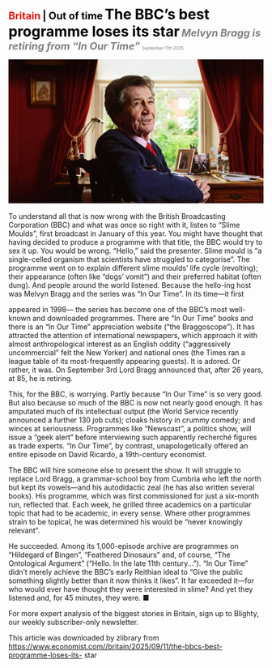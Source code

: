 <span style="color:#E3120B; font-size:14.9pt; font-weight:bold;">Britain</span> <span style="color:#000000; font-size:14.9pt; font-weight:bold;">| Out of time</span>
<span style="color:#000000; font-size:21.0pt; font-weight:bold;">The BBC’s best programme loses its star</span>
<span style="color:#808080; font-size:14.9pt; font-weight:bold; font-style:italic;">Melvyn Bragg is retiring from “In Our Time”</span>
<span style="color:#808080; font-size:6.2pt;">September 11th 2025</span>

![](../images/046_The_BBCs_best_programme_loses_its_star/p0184_img01.jpeg)

To understand all that is now wrong with the British Broadcasting Corporation (BBC) and what was once so right with it, listen to “Slime Moulds”, first broadcast in January of this year. You might have thought that having decided to produce a programme with that title, the BBC would try to sex it up. You would be wrong. “Hello,” said the presenter. Slime mould is “a single-celled organism that scientists have struggled to categorise”. The programme went on to explain different slime moulds’ life cycle (revolting); their appearance (often like “dogs’ vomit”) and their preferred habitat (often dung). And people around the world listened. Because the hello-ing host was Melvyn Bragg and the series was “In Our Time”. In its time—it first

appeared in 1998— the series has become one of the BBC’s most well- known and downloaded programmes. There are “In Our Time” books and there is an “In Our Time” appreciation website (“the Braggoscope”). It has attracted the attention of international newspapers, which approach it with almost anthropological interest as an English oddity (“aggressively uncommercial” felt the New Yorker) and national ones (the Times ran a league table of its most-frequently appearing guests). It is adored. Or rather, it was. On September 3rd Lord Bragg announced that, after 26 years, at 85, he is retiring.

This, for the BBC, is worrying. Partly because “In Our Time” is so very good. But also because so much of the BBC is now not nearly good enough. It has amputated much of its intellectual output (the World Service recently announced a further 130 job cuts); cloaks history in crummy comedy; and winces at seriousness. Programmes like “Newscast”, a politics show, will issue a “geek alert” before interviewing such apparently recherché figures as trade experts. “In Our Time”, by contrast, unapologetically offered an entire episode on David Ricardo, a 19th-century economist.

The BBC will hire someone else to present the show. It will struggle to replace Lord Bragg, a grammar-school boy from Cumbria who left the north but kept its vowels—and his autodidactic zeal (he has also written several books). His programme, which was first commissioned for just a six-month run, reflected that. Each week, he grilled three academics on a particular topic that had to be academic, in every sense. Where other programmes strain to be topical, he was determined his would be “never knowingly relevant”.

He succeeded. Among its 1,000-episode archive are programmes on “Hildegard of Bingen”, “Feathered Dinosaurs” and, of course, “The Ontological Argument” (“Hello. In the late 11th century...”). “In Our Time” didn’t merely achieve the BBC’s early Reithian ideal to “Give the public something slightly better than it now thinks it likes”. It far exceeded it—for who would ever have thought they were interested in slime? And yet they listened and, for 45 minutes, they were. ■

For more expert analysis of the biggest stories in Britain, sign up to Blighty, our weekly subscriber-only newsletter.

This article was downloaded by zlibrary from https://www.economist.com//britain/2025/09/11/the-bbcs-best-programme-loses-its- star